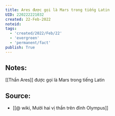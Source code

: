 ```yaml
---
title: Ares được gọi là Mars trong tiếng Latin
UID: 220222221032
created: 22-Feb-2022
noteid:
tags:
  - 'created/2022/Feb/22'
  - 'evergreen'
  - 'permanent/fact'
publish: True
---
```

## Notes:
[[Thần Ares]] được gọi là Mars trong tiếng Latin

## Source:
- [[@ wiki, Mười hai vị thần trên đỉnh Olympus]]




